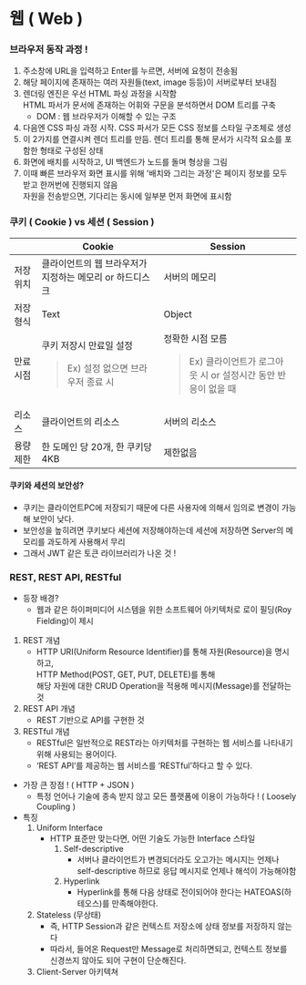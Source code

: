 # 웹 ( Web )

### 브라우저 동작 과정 !
1. 주소창에 URL을 입력하고 Enter를 누르면, 서버에 요청이 전송됨
2. 해당 페이지에 존재하는 여러 자원들(text, image 등등)이 서버로부터 보내짐
3. 렌더링 엔진은 우선 HTML 파싱 과정을 시작함   
HTML 파서가 문서에 존재하는 어휘와 구문을 분석하면서 DOM 트리를 구축
    * DOM : 웹 브라우저가 이해할 수 있는 구조
4. 다음엔 CSS 파싱 과정 시작. CSS 파서가 모든 CSS 정보를 스타일 구조체로 생성
5. 이 2가지를 연결시켜 렌더 트리를 만듬. 렌더 트리를 통해 문서가 시각적 요소를 포함한 형태로 구성된 상태
6. 화면에 배치를 시작하고, UI 백엔드가 노드를 돌며 형상을 그림
7. 이때 빠른 브라우저 화면 표시를 위해 '배치와 그리는 과정'은 페이지 정보를 모두 받고 한꺼번에 진행되지 않음  
자원을 전송받으면, 기다리는 동시에 일부분 먼저 화면에 표시함

### 쿠키 ( Cookie ) vs 세션 ( Session )

|          | Cookie | Session |
|----------|--------|---------|
| 저장위치 | 클라이언트의 웹 브라우저가 지정하는 메모리 or 하드디스크 | 서버의 메모리  |
| 저장형식 | Text                                        | Object 
| 만료시점 | 쿠키 저장시 만료일 설정 <blockquote>Ex) 설정 없으면 브라우저 종료 시   | 정확한 시점 모름 <blockquote>Ex) 클라이언트가 로그아웃 시 or 설정시간 동안 반응이 없을 때 |
| 리소스   | 클라이언트의 리소스                              | 서버의 리소스 |
| 용량제한 | 한 도메인 당 20개, 한 쿠키당 4KB                  | 제한없음    |

#### 쿠키와 세션의 보안성?

* 쿠키는 클라이언트PC에 저장되기 때문에 다른 사용자에 의해서 임의로 변경이 가능해 보안이 낮다.
* 보안성을 높히려면 쿠키보다 세션에 저장해야하는데 세션에 저장하면 Server의 메모리를 과도하게 사용해서 무리
* 그래서 JWT 같은 토큰 라이브러리가 나온 것 !

### REST, REST API, RESTful
* 등장 배경?
    * 웹과 같은 하이퍼미디어 시스템을 위한 소프트웨어 아키텍처로 로이 필딩(Roy Fielding)이 제시
1. REST 개념
    * HTTP URI(Uniform Resource Identifier)를 통해 자원(Resource)을 명시하고,  
     HTTP Method(POST, GET, PUT, DELETE)를 통해   
     해당 자원에 대한 CRUD Operation을 적용해 메시지(Message)를 전달하는 것
2. REST API 개념
    * REST 기반으로 API를 구현한 것
3. RESTful 개념
    * RESTful은 일반적으로 REST라는 아키텍처를 구현하는 웹 서비스를 나타내기 위해 사용되는 용어이다.
    * ‘REST API’를 제공하는 웹 서비스를 ‘RESTful’하다고 할 수 있다.
* 가장 큰 장점 ! ( HTTP + JSON )
    * 특정 언어나 기술에 종속 받지 않고 모든 플랫폼에 이용이 가능하다 ! ( Loosely Coupling )
* 특징
    1. Uniform Interface
        * HTTP 표준만 맞는다면, 어떤 기술도 가능한 Interface 스타일
            1. Self-descriptive 
                * 서버나 클라이언트가 변경되더라도 오고가는 메시지는 언제나 self-descriptive 하므로 응답 메시지로 언제나 해석이 가능해야함
            2. Hyperlink
                * Hyperlink를 통해 다음 상태로 전이되어야 한다는 HATEOAS(하테오스)를 만족해야한다.
    2. Stateless (무상태)
        * 즉, HTTP Session과 같은 컨텍스트 저장소에 상태 정보를 저장하지 않는다
        * 따라서, 들어온 Request만 Message로 처리하면되고, 컨텍스트 정보를 신경쓰지 않아도 되어 구현이 단순해진다.
    3. Client-Server 아키텍쳐